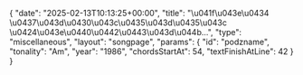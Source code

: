 {
    "date": "2025-02-13T10:13:25+00:00",
    "title": "\u041f\u043e\u0434 \u0437\u043d\u0430\u043c\u0435\u043d\u0435\u043c \u0424\u043e\u0440\u0442\u0443\u043d\u044b...",
    "type": "miscellaneous",
    "layout": "songpage",
    "params": {
        "id": "podzname",
        "tonality": "Am",
        "year": "1986",
        "chordsStartAt": 54,
        "textFinishAtLine": 42
    }
}